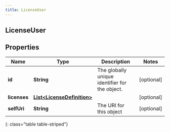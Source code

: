 ```yaml
---
title: LicenseUser
---
```

## LicenseUser


## Properties

| Name | Type | Description | Notes |
| ------------ | ------------- | ------------- | ------------- |
| **id** | **String** | The globally unique identifier for the object. |  [optional] |
| **licenses** | [**List&lt;LicenseDefinition&gt;**](LicenseDefinition.html) |  |  [optional] |
| **selfUri** | **String** | The URI for this object |  [optional] |
{: class="table table-striped"}



